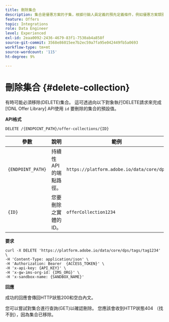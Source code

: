 ```yaml
---
title: 刪除集合
description: 集合是優惠方案的子集，根據行銷人員定義的預先定義條件，例如優惠方案類別。
feature: Offers
topic: Integrations
role: Data Engineer
level: Experienced
exl-id: 2eaa0092-2436-4679-83f1-7530ab4a858f
source-git-commit: 3568e86015ee7b2ec59a7fa95e042449fb5a0693
workflow-type: tm+mt
source-wordcount: '115'
ht-degree: 9%

---
```


# 刪除集合 {#delete-collection}

有時可能必須移除(DELETE)集合。 這可透過向以下對象執行DELETE請求來完成 [!DNL Offer Library] API使用 `id` 要刪除的集合的預設值。

**API格式**

```http
DELETE /{ENDPOINT_PATH}/offer-collections/{ID}
```

| 參數 | 說明 | 範例 |
| --------- | ----------- | ------- |
| `{ENDPOINT_PATH}` | 持續性API的端點路徑。 | `https://platform.adobe.io/data/core/dps` |
| `{ID}` | 您要刪除之實體的ID。 | `offerCollection1234` |

**要求**

```shell
curl -X DELETE 'https://platform.adobe.io/data/core/dps/tags/tag1234' \
-H 'Content-Type: application/json' \
-H 'Authorization: Bearer  {ACCESS_TOKEN}' \
-H 'x-api-key: {API_KEY}' \
-H 'x-gw-ims-org-id: {IMS_ORG}' \
-H 'x-sandbox-name: {SANDBOX_NAME}'
```

**回應**

成功的回應會傳回HTTP狀態200和空白內文。

您可以嘗試對集合進行查詢(GET)以確認刪除。 您應該會收到HTTP狀態404 （找不到），因為集合已移除。
